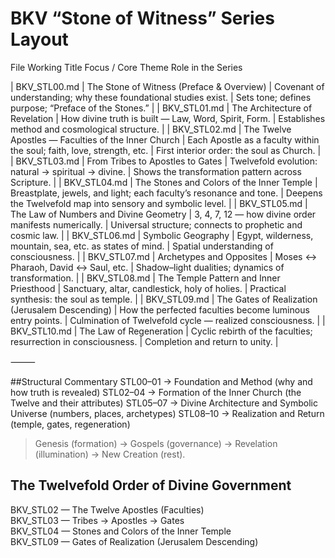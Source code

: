 

# BKV “Stone of Witness” Series Layout

File	Working Title	Focus / Core Theme	Role in the Series


| BKV_STL00.md | The Stone of Witness (Preface & Overview) | Covenant of understanding; why these foundational studies exist. | Sets tone; defines purpose; “Preface of the Stones.” |
| BKV_STL01.md | The Architecture of Revelation | How divine truth is built — Law, Word, Spirit, Form. | Establishes method and cosmological structure. |
| BKV_STL02.md | The Twelve Apostles — Faculties of the Inner Church | Each Apostle as a faculty within the soul; faith, love, strength, etc. | First interior order: the soul as Church. |
| BKV_STL03.md | From Tribes to Apostles to Gates | Twelvefold evolution: natural → spiritual → divine. | Shows the transformation pattern across Scripture. |
| BKV_STL04.md | The Stones and Colors of the Inner Temple | Breastplate, jewels, and light; each faculty’s resonance and tone. | Deepens the Twelvefold map into sensory and symbolic level. |
| BKV_STL05.md | The Law of Numbers and Divine Geometry | 3, 4, 7, 12 — how divine order manifests numerically. | Universal structure; connects to prophetic and cosmic law. |
| BKV_STL06.md | Symbolic Geography | Egypt, wilderness, mountain, sea, etc. as states of mind. | Spatial understanding of consciousness. |
| BKV_STL07.md | Archetypes and Opposites | Moses ↔ Pharaoh, David ↔ Saul, etc. | Shadow–light dualities; dynamics of transformation. |
| BKV_STL08.md | The Temple Pattern and Inner Priesthood | Sanctuary, altar, candlestick, holy of holies. | Practical synthesis: the soul as temple. |
| BKV_STL09.md | The Gates of Realization (Jerusalem Descending) | How the perfected faculties become luminous entry points. | Culmination of Twelvefold cycle — realized consciousness. |
| BKV_STL10.md | The Law of Regeneration | Cyclic rebirth of the faculties; resurrection in consciousness. | Completion and return to unity. |

⸻

##Structural Commentary
  STL00–01 → Foundation and Method (why and how truth is revealed)
	STL02–04 → Formation of the Inner Church (the Twelve and their attributes)
	STL05–07 → Divine Architecture and Symbolic Universe (numbers, places, archetypes)
	STL08–10 → Realization and Return (temple, gates, regeneration)
  >Genesis (formation) → Gospels (governance) → Revelation (illumination) → New Creation (rest).
  ## The Twelvefold Order of Divine Government
  BKV_STL02 — The Twelve Apostles (Faculties)  
  BKV_STL03 — Tribes → Apostles → Gates  
  BKV_STL04 — Stones and Colors of the Inner Temple  
  BKV_STL09 — Gates of Realization (Jerusalem Descending)

